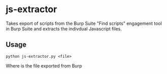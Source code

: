 # js-extractor

Takes export of scripts from the Burp Suite "Find scripts" engagement tool in Burp Suite and extracts the indivdual Javascript files.

## Usage

```
python js-extractor.py <file>
```
Where <file> is the file exported from Burp

